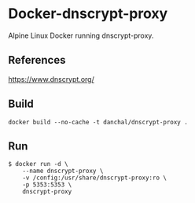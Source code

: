 # Docker-dnscrypt-proxy
Alpine Linux Docker running dnscrypt-proxy.

## References
https://www.dnscrypt.org/

## Build
    docker build --no-cache -t danchal/dnscrypt-proxy .

## Run
    $ docker run -d \
        --name dnscrypt-proxy \
        -v /config:/usr/share/dnscrypt-proxy:ro \
        -p 5353:5353 \
        dnscrypt-proxy

